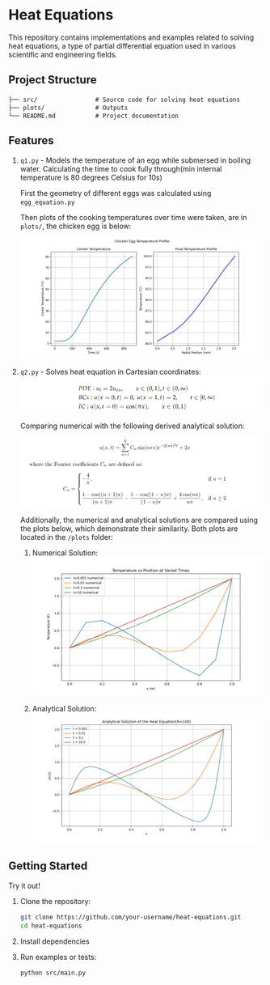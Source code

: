 # Heat Equations

This repository contains implementations and examples related to solving heat equations, a type of partial differential equation used in various scientific and engineering fields.

## Project Structure

```
├── src/                # Source code for solving heat equations
├── plots/              # Outputs
└── README.md           # Project documentation
```

## Features
1. `q1.py` - Models the temperature of an egg while submersed in boiling water. Calculating the time to cook fully through(min internal temperature is 80 degrees Celsius for 10s)

    First the geometry of different eggs was calculated using `egg_equation.py`

    Then plots of the cooking temperatures over time were taken, are in `plots/`, the chicken egg is below:
    
    ![chicken egg](./plots/1_chicken_egg_temperature_profile.png)

2. `q2.py` - Solves heat equation in Cartesian coordinates:
    ![q2 problem](./images/q2.png)
    
    Comparing numerical with the following derived analytical solution:

    ![analytical solution](./images/analytical.png)

    Additionally, the numerical and analytical solutions are compared using the plots below, which demonstrate their similarity. Both plots are located in the `/plots` folder:

    1. Numerical Solution:
        ![Numerical Solution](./plots/2a_numerical.png)

    2. Analytical Solution:
        ![Analytical Solution](./plots/2b_analytical.png)

## Getting Started
Try it out!
1. Clone the repository:
    ```bash
    git clone https://github.com/your-username/heat-equations.git
    cd heat-equations
    ```

2. Install dependencies

3. Run examples or tests:
    ```bash
    python src/main.py
    ```

